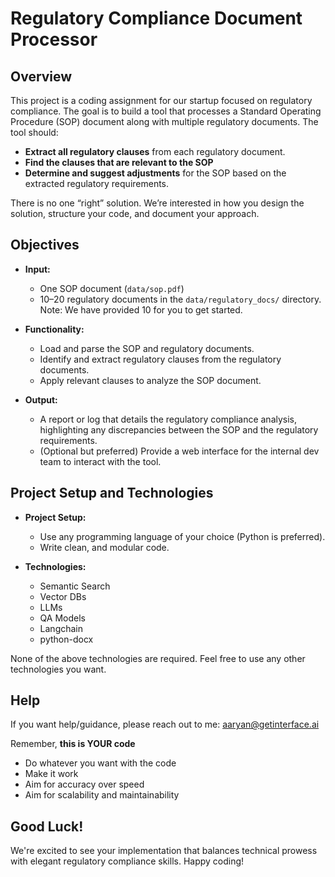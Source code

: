 # Regulatory Compliance Document Processor
<!-- overview, objectives, project setup and technologies, testing, help, bonus, evaluation, good luck -->
## Overview

This project is a coding assignment for our startup focused on regulatory compliance. The goal is to build a tool that processes a Standard Operating Procedure (SOP) document along with multiple regulatory documents. The tool should:

- **Extract all regulatory clauses** from each regulatory document.
- **Find the clauses that are relevant to the SOP**
- **Determine and suggest adjustments** for the SOP based on the extracted regulatory requirements.
  
There is no one “right” solution. We’re interested in how you design the solution, structure your code, and document your approach.

## Objectives

- **Input:** 
  - One SOP document (`data/sop.pdf`)
  - 10–20 regulatory documents in the `data/regulatory_docs/` directory. Note: We have provided 10 for you to get started.
- **Functionality:**
  - Load and parse the SOP and regulatory documents.
  - Identify and extract regulatory clauses from the regulatory documents.
  - Apply relevant clauses to analyze the SOP document.

- **Output:**
  - A report or log that details the regulatory compliance analysis, highlighting any discrepancies between the SOP and the regulatory requirements.
  - (Optional but preferred) Provide a web interface for the internal dev team to interact with the tool.

## Project Setup and Technologies

- **Project Setup:**
  - Use any programming language of your choice (Python is preferred).
  - Write clean, and modular code.

- **Technologies:**
  - Semantic Search
  - Vector DBs
  - LLMs
  - QA Models
  - Langchain
  - python-docx

None of the above technologies are required. Feel free to use any other technologies you want.

## Help

If you want help/guidance, please reach out to me: aaryan@getinterface.ai

Remember, **this is YOUR code**
  - Do whatever you want with the code
  - Make it work
  - Aim for accuracy over speed
  - Aim for scalability and maintainability

## Good Luck!
We're excited to see your implementation that balances technical prowess with elegant regulatory compliance skills. Happy coding!